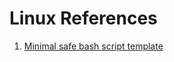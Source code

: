 # Linux References

1. [Minimal safe bash script template](https://betterdev.blog/minimal-safe-bash-script-template/)
